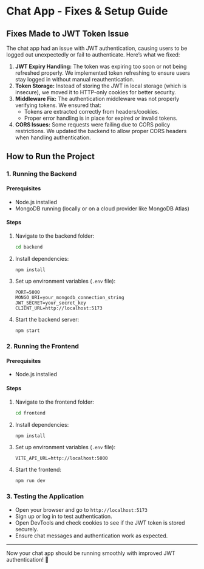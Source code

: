 # Chat App - Fixes & Setup Guide

## Fixes Made to JWT Token Issue

The chat app had an issue with JWT authentication, causing users to be logged out unexpectedly or fail to authenticate. Here’s what we fixed:

1. **JWT Expiry Handling:** The token was expiring too soon or not being refreshed properly. We implemented token refreshing to ensure users stay logged in without manual reauthentication.
2. **Token Storage:** Instead of storing the JWT in local storage (which is insecure), we moved it to HTTP-only cookies for better security.
3. **Middleware Fix:** The authentication middleware was not properly verifying tokens. We ensured that:
   - Tokens are extracted correctly from headers/cookies.
   - Proper error handling is in place for expired or invalid tokens.
4. **CORS Issues:** Some requests were failing due to CORS policy restrictions. We updated the backend to allow proper CORS headers when handling authentication.

## How to Run the Project

### 1. Running the Backend
#### Prerequisites
- Node.js installed
- MongoDB running (locally or on a cloud provider like MongoDB Atlas)

#### Steps
1. Navigate to the backend folder:
   ```sh
   cd backend
   ```
2. Install dependencies:
   ```sh
   npm install
   ```
3. Set up environment variables (`.env` file):
   ```plaintext
   PORT=5000
   MONGO_URI=your_mongodb_connection_string
   JWT_SECRET=your_secret_key
   CLIENT_URL=http://localhost:5173
   ```
4. Start the backend server:
   ```sh
   npm start
   ```

### 2. Running the Frontend
#### Prerequisites
- Node.js installed

#### Steps
1. Navigate to the frontend folder:
   ```sh
   cd frontend
   ```
2. Install dependencies:
   ```sh
   npm install
   ```
3. Set up environment variables (`.env` file):
   ```plaintext
   VITE_API_URL=http://localhost:5000
   ```
4. Start the frontend:
   ```sh
   npm run dev
   ```

### 3. Testing the Application
- Open your browser and go to `http://localhost:5173`
- Sign up or log in to test authentication.
- Open DevTools and check cookies to see if the JWT token is stored securely.
- Ensure chat messages and authentication work as expected.

---
Now your chat app should be running smoothly with improved JWT authentication! 🚀

